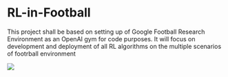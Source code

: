 # RL-in-Football
This project shall be based on setting up of Google Football Research Environment as an OpenAI gym for code purposes. It will focus on development and deployment  of all RL algorithms on the multiple scenarios of footrball environment

 ![](https://media.giphy.com/media/XBiG54VnRyTNJ5bpmU/giphy.gif)
